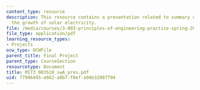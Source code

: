 ```yaml
---
content_type: resource
description: This resource contains a presentation related to summary of options for
  the growth of solar electricity.
file: /media/courses/3-003-principles-of-engineering-practice-spring-2010/77946445e662a0b7f0efa9de32987794_MIT3_003S10_swA_pres.pdf
file_type: application/pdf
learning_resource_types:
- Projects
ocw_type: OCWFile
parent_title: Final Project
parent_type: CourseSection
resourcetype: Document
title: MIT3_003S10_swA_pres.pdf
uid: 77946445-e662-a0b7-f0ef-a9de32987794
---
```

